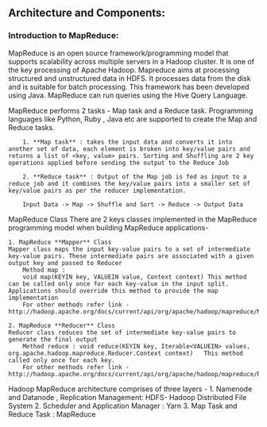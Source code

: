 ## Architecture and Components:

### Introduction to MapReduce:
MapReduce is an open source framework/programming model that supports scalability across multiple servers in a Hadoop cluster. It is one of the key processing of Apache Hadoop. Mapreduce aims at processing structured and unstructured data in HDFS. It processes data from the disk and is suitable for batch processing. This framework has been developed using Java. MapReduce can run queries using the Hive Query Language.


MapReduce performs 2 tasks - Map task and a Reduce task. Programming languages like Python, Ruby , Java etc are supported to create the Map and Reduce tasks. 
       
        1. **Map task** : takes the input data and converts it into another set of data, each element is broken into key/value pairs and returns a list of <key, value> pairs. Sorting and Shuffling are 2 key operations applied before sending the output to the Reduce Job

        2. **Reduce task** : Output of the Map job is fed as input to a reduce job and it combines the key/value pairs into a smaller set of key/value pairs as per the reducer implementation.

        Input Data -> Map -> Shuffle and Sort -> Reduce -> Output Data

MapReduce Class
There are 2 keys classes implemented in the MapReduce programming model when building MapReduce applications- 
    
    1. MapReduce **Mapper** Class
    Mapper class maps the input key-value pairs to a set of intermediate key-value pairs. These intermediate pairs are associated with a given output key and passed to Reducer
        Method map : 
        void map(KEYIN key, VALUEIN value, Context context)	This method can be called only once for each key-value in the input split.  Applications should override this method to provide the map implementation
        For other methods refer link - http://hadoop.apache.org/docs/current/api/org/apache/hadoop/mapreduce/Mapper.html

    2. MapReduce **Reducer** Class 
    Reducer class reduces the set of intermediate key-value pairs to generate the final output
        Method reduce : void reduce(KEYIN key, Iterable<VALUEIN> values, org.apache.hadoop.mapreduce.Reducer.Context context) 	This method called only once for each key.
        For other methods refer link - http://hadoop.apache.org/docs/current/api/org/apache/hadoop/mapreduce/Reducer.html


Hadoop MapReduce architecture comprises of three layers - 
    1. Namenode and Datanode , Replication Management: HDFS- Hadoop Distributed File System
    2. Scheduler and Application Manager : Yarn
    3. Map Task and Reduce Task : MapReduce

